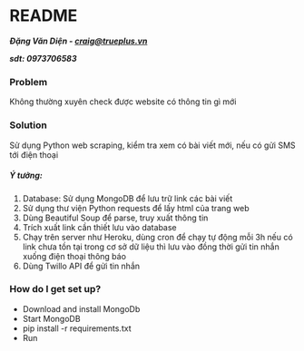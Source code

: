 # README #
***Đặng Văn Diện - craig@trueplus.vn***

***sdt: 0973706583***

### Problem
Không thường xuyên check được website có thông tin gì mới
### Solution
Sử dụng Python web scraping, kiểm tra xem có bài viết mới, nếu có
gửi SMS tới điện thoại
##### Ý tưởng: 
1. Database: Sử dụng MongoDB để lưu trữ link các bài viết
2. Sử dụng thư viện Python requests để lấy html của trang web
3. Dùng Beautiful Soup để parse, truy xuất thông tin
4. Trích xuất link cần thiết lưu vào database
5. Chạy trên server như Heroku, dùng cron để chạy tự động mỗi 3h
nếu có link chưa tồn tại trong cơ sở dữ liệu thì lưu vào đồng
thời gửi tin nhắn xuống điện thoại thông báo
6. Dùng Twillo API để gửi tin nhắn


### How do I get set up? ###
* Download and install MongoDb 
* Start MongoDB
* pip install -r requirements.txt
* Run